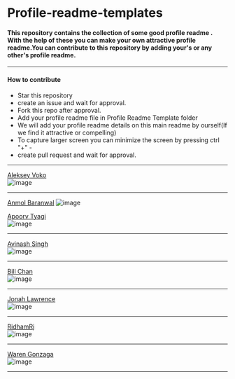 # Profile-readme-templates

#### This repository contains the collection of some good profile readme . With the help of these you can make your own attractive profile readme.You can contribute to this repository by adding your's or any other's profile readme.


<hr>

#### How to contribute 

* Star this repository
* create an issue and wait for approval.
* Fork this repo after approval.
* Add your profile readme file in Profile Readme Template folder
* We will add your profile readme details on this main readme by ourself(If we find it attractive or compelling)
* To capture larger screen you can minimize the screen by pressing ctrl "+" - 
* create pull request and wait for approval.

<hr>

[Aleksey Voko](https://github.com/Aleksey-Voko/)<br>
![image](https://github.com/avinash201199/profile-readme-templates/assets/61057666/83d7d3ac-1bb8-4e87-94be-cc090fd1ecba)

<hr>

[Anmol Baranwal](https://github.com/Anmol-Baranwal)
![image](https://github.com/avinash201199/profile-readme-templates/assets/61057666/e7902f2f-7e3d-4140-ae28-2f4f5f65c661)


[Apoorv Tyagi](https://github.com/ApoorvTyagi)<br>
![image](https://github.com/avinash201199/profile-readme-templates/assets/61057666/23757a4b-ee94-432d-bc09-dbe098ef86bd)

<hr>

[Avinash Singh](https://github.com/avinash201199/) <br>
![image](https://github.com/avinash201199/profile-readme-templates/assets/61057666/dd8cdb18-eb8b-45ca-a707-b8c37c0d8486)

<hr>

[Bill Chan](https://github.com/billpwchan)<br>
![image](https://github.com/avinash201199/profile-readme-templates/assets/61057666/b2e65e27-1b36-4fe5-ba91-832c98d823d7)

<hr>

[Jonah Lawrence](https://github.com/DenverCoder1/)<br>
![image](https://github.com/avinash201199/profile-readme-templates/assets/61057666/e4103981-89e4-473b-9b33-8814af02e5e0)

<hr>


[RidhamRj](https://github.com/RidhamRj/)<br>
![image](https://github.com/avinash201199/profile-readme-templates/assets/61057666/133eb5f8-53e9-4b8c-8483-511244e599c1)

<hr>

[Waren Gonzaga](https://github.com/WarenGonzaga) <br>
![image](https://github.com/avinash201199/profile-readme-templates/assets/61057666/bbbf5f4c-f994-4166-bf05-5d109decce99)

<hr>

